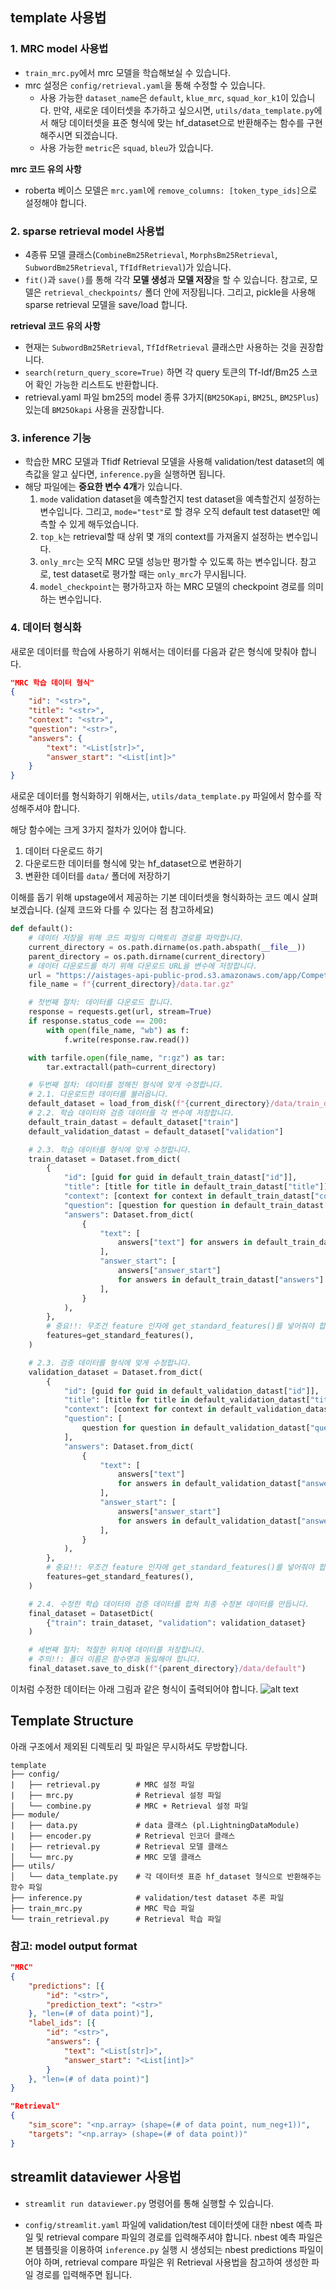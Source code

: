 ## template 사용법

### 1. MRC model 사용법

- `train_mrc.py`에서 mrc 모델을 학습해보실 수 있습니다.
- mrc 설정은 `config/retrieval.yaml`을 통해 수정할 수 있습니다.
  - 사용 가능한 `dataset_name`은 `default`, `klue_mrc`, `squad_kor_k1`이 있습니다.
    만약, 새로운 데이터셋을 추가하고 싶으시면, `utils/data_template.py`에서 해당 데이터셋을 표준 형식에 맞는 hf_dataset으로 반환해주는 함수를 구현해주시면 되겠습니다.
  - 사용 가능한 `metric`은 `squad`, `bleu`가 있습니다.

**mrc 코드 유의 사항**

- roberta 베이스 모델은 `mrc.yaml`에 `remove_columns: [token_type_ids]`으로 설정해야 합니다.

### 2. sparse retrieval model 사용법

- 4종류 모델 클래스(`CombineBm25Retrieval`, `MorphsBm25Retrieval`, `SubwordBm25Retrieval`, `TfIdfRetrieval`)가 있습니다.
- `fit()`과 `save()`를 통해 각각 **모델 생성**과 **모델 저장**을 할 수 있습니다. 참고로, 모델은 `retrieval_checkpoints/` 폴더 안에 저장됩니다. 그리고, pickle을 사용해 sparse retrieval 모델을 save/load 합니다.

**retrieval 코드 유의 사항**

- 현재는 `SubwordBm25Retrieval`, `TfIdfRetrieval` 클래스만 사용하는 것을 권장합니다.
- `search(return_query_score=True)` 하면 각 query 토큰의 Tf-Idf/Bm25 스코어 확인 가능한 리스트도 반환합니다.
- retrieval.yaml 파일 bm25의 model 종류 3가지(`BM25OKapi`, `BM25L`, `BM25Plus`) 있는데 `BM25Okapi` 사용을 권장합니다.

### 3. inference 기능

- 학습한 MRC 모델과 Tfidf Retrieval 모델을 사용해 validation/test dataset의 예측값을 알고 싶다면, `inference.py`을 실행하면 됩니다.
- 해당 파일에는 **중요한 변수 4개**가 있습니다.
  1. `mode` validation dataset을 예측할건지 test dataset을 예측할건지 설정하는 변수입니다.
     그리고, `mode="test"`로 할 경우 오직 default test dataset만 예측할 수 있게 해두었습니다.
  2. `top_k`는 retrieval할 때 상위 몇 개의 context를 가져올지 설정하는 변수입니다.
  3. `only_mrc`는 오직 MRC 모델 성능만 평가할 수 있도록 하는 변수입니다.
     참고로, test dataset로 평가할 때는 `only_mrc`가 무시됩니다.
  4. `model_checkpoint`는 평가하고자 하는 MRC 모델의 checkpoint 경로를 의미하는 변수입니다.

### 4. 데이터 형식화

새로운 데이터를 학습에 사용하기 위해서는 데이터를 다음과 같은 형식에 맞춰야 합니다.

```JSON
"MRC 학습 데이터 형식"
{
    "id": "<str>",
    "title": "<str>",
    "context": "<str>",
    "question": "<str>",
    "answers": {
        "text": "<List[str]>",
        "answer_start": "<List[int]>"
    }
}
```

새로운 데이터를 형식화하기 위해서는, `utils/data_template.py` 파일에서 함수를 작성해주셔야 합니다.

해당 함수에는 크게 3가지 절차가 있어야 합니다.

1. 데이터 다운로드 하기
2. 다운로드한 데이터를 형식에 맞는 hf_dataset으로 변환하기
3. 변환한 데이터를 `data/` 폴더에 저장하기

이해를 돕기 위해 upstage에서 제공하는 기본 데이터셋을 형식화하는 코드 예시 살펴보겠습니다. (실제 코드와 다를 수 있다는 점 참고하세요)

```Python
def default():
    # 데이터 저장을 위해 코드 파일의 디렉토리 경로를 파악합니다.
    current_directory = os.path.dirname(os.path.abspath(__file__))
    parent_directory = os.path.dirname(current_directory)
    # 데이터 다운로드를 하기 위해 다운로드 URL을 변수에 저장합니다.
    url = "https://aistages-api-public-prod.s3.amazonaws.com/app/Competitions/000328/data/data.tar.gz"
    file_name = f"{current_directory}/data.tar.gz"

    # 첫번째 절차: 데이터를 다운로드 합니다.
    response = requests.get(url, stream=True)
    if response.status_code == 200:
        with open(file_name, "wb") as f:
            f.write(response.raw.read())

    with tarfile.open(file_name, "r:gz") as tar:
        tar.extractall(path=current_directory)

    # 두번째 절차: 데이터를 정해진 형식에 맞게 수정합니다.
    # 2.1. 다운로드한 데이터를 불러옵니다.
    default_dataset = load_from_disk(f"{current_directory}/data/train_dataset")
    # 2.2. 학습 데이터와 검증 데이터를 각 변수에 저장합니다.
    default_train_datast = default_dataset["train"]
    default_validation_datast = default_dataset["validation"]

    # 2.3. 학습 데이터를 형식에 맞게 수정합니다.
    train_dataset = Dataset.from_dict(
        {
            "id": [guid for guid in default_train_datast["id"]],
            "title": [title for title in default_train_datast["title"]],
            "context": [context for context in default_train_datast["context"]],
            "question": [question for question in default_train_datast["question"]],
            "answers": Dataset.from_dict(
                {
                    "text": [
                        answers["text"] for answers in default_train_datast["answers"]
                    ],
                    "answer_start": [
                        answers["answer_start"]
                        for answers in default_train_datast["answers"]
                    ],
                }
            ),
        },
        # 중요!!: 무조건 feature 인자에 get_standard_features()를 넣어줘야 합니다.
        features=get_standard_features(),
    )

    # 2.3. 검증 데이터를 형식에 맞게 수정합니다.
    validation_dataset = Dataset.from_dict(
        {
            "id": [guid for guid in default_validation_datast["id"]],
            "title": [title for title in default_validation_datast["title"]],
            "context": [context for context in default_validation_datast["context"]],
            "question": [
                question for question in default_validation_datast["question"]
            ],
            "answers": Dataset.from_dict(
                {
                    "text": [
                        answers["text"]
                        for answers in default_validation_datast["answers"]
                    ],
                    "answer_start": [
                        answers["answer_start"]
                        for answers in default_validation_datast["answers"]
                    ],
                }
            ),
        },
        # 중요!!: 무조건 feature 인자에 get_standard_features()를 넣어줘야 합니다.
        features=get_standard_features(),
    )

    # 2.4. 수정한 학습 데이터와 검증 데이터를 합쳐 최종 수정본 데이터를 만듭니다.
    final_dataset = DatasetDict(
        {"train": train_dataset, "validation": validation_dataset}
    )

    # 세번째 절차: 적절한 위치에 데이터를 저장합니다.
    # 주의!!: 폴더 이름은 함수명과 동잃해야 합니다.
    final_dataset.save_to_disk(f"{parent_directory}/data/default")
```

이처럼 수정한 데이터는 아래 그림과 같은 형식이 출력되어야 합니다.
![alt text](picture/hf_dataset_format_example.png)

## Template Structure

아래 구조에서 제외된 디렉토리 및 파일은 무시하셔도 무방합니다.

```
template
├── config/
|   ├── retrieval.py        # MRC 설정 파일
|   ├── mrc.py              # Retrieval 설정 파일
|	└── combine.py          # MRC + Retrieval 설정 파일
├── module/
|   ├── data.py             # data 클래스 (pl.LightningDataModule)
|   ├── encoder.py          # Retrieval 인코더 클래스
|   ├── retrieval.py        # Retrieval 모델 클래스
│   └── mrc.py              # MRC 모델 클래스
├── utils/
│   └── data_template.py    # 각 데이터셋 표준 hf_dataset 형식으로 반환해주는 함수 파일
├── inference.py            # validation/test dataset 추론 파일
├── train_mrc.py            # MRC 학습 파일
└── train_retrieval.py      # Retrieval 학습 파일
```

### 참고: model output format

```JSON
"MRC"
{
    "predictions": [{
        "id": "<str>",
        "prediction_text": "<str>"
    }, "len=(# of data point)"],
    "label_ids": [{
        "id": "<str>",
        "answers": {
            "text": "<List[str]>",
            "answer_start": "<List[int]>"
        }
    }, "len=(# of data point)"]
}

"Retrieval"
{
    "sim_score": "<np.array> (shape=(# of data point, num_neg+1))",
    "targets": "<np.array> (shape=(# of data point))"
}
```

## streamlit dataviewer 사용법

- `streamlit run dataviewer.py` 명령어를 통해 실행할 수 있습니다.

- `config/streamlit.yaml` 파일에 validation/test 데이터셋에 대한 nbest 예측 파일 및 retrieval compare 파일의 경로를 입력해주셔야 합니다. nbest 예측 파일은 본 템플릿을 이용하여 `inference.py` 실행 시 생성되는 nbest predictions 파일이어야 하며, retrieval compare 파일은 위 Retrieval 사용법을 참고하여 생성한 파일 경로를 입력해주면 됩니다.
